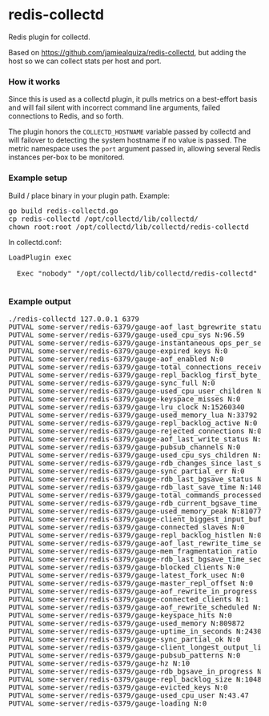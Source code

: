 redis-collectd
==============

Redis plugin for collectd.

Based on https://github.com/jamiealquiza/redis-collectd, but adding the host so we can collect stats per host and port.

### How it works

Since this is used as a collectd plugin, it pulls metrics on a best-effort basis and will fail silent with incorrect command line arguments, failed connections to Redis, and so forth.

The plugin honors the `COLLECTD_HOSTNAME` variable passed by collectd and will failover to detecting the system hostname if no value is passed. The metric namespace uses the `port` argument passed in, allowing several Redis instances per-box to be monitored.

### Example setup

Build / place binary in your plugin path. Example:
<pre>
go build redis-collectd.go
cp redis-collectd /opt/collectd/lib/collectd/
chown root:root /opt/collectd/lib/collectd/redis-collectd
</pre>

In collectd.conf:
<pre>
LoadPlugin exec
<Plugin exec>
  Exec "nobody" "/opt/collectd/lib/collectd/redis-collectd" "127.0.01.1" "6379"
</Plugin>
</pre>

### Example output

<pre>
./redis-collectd 127.0.0.1 6379
PUTVAL some-server/redis-6379/gauge-aof_last_bgrewrite_status N:1
PUTVAL some-server/redis-6379/gauge-used_cpu_sys N:96.59
PUTVAL some-server/redis-6379/gauge-instantaneous_ops_per_sec N:0
PUTVAL some-server/redis-6379/gauge-expired_keys N:0
PUTVAL some-server/redis-6379/gauge-aof_enabled N:0
PUTVAL some-server/redis-6379/gauge-total_connections_received N:287
PUTVAL some-server/redis-6379/gauge-repl_backlog_first_byte_offset N:0
PUTVAL some-server/redis-6379/gauge-sync_full N:0
PUTVAL some-server/redis-6379/gauge-used_cpu_user_children N:0.00
PUTVAL some-server/redis-6379/gauge-keyspace_misses N:0
PUTVAL some-server/redis-6379/gauge-lru_clock N:15260340
PUTVAL some-server/redis-6379/gauge-used_memory_lua N:33792
PUTVAL some-server/redis-6379/gauge-repl_backlog_active N:0
PUTVAL some-server/redis-6379/gauge-rejected_connections N:0
PUTVAL some-server/redis-6379/gauge-aof_last_write_status N:1
PUTVAL some-server/redis-6379/gauge-pubsub_channels N:0
PUTVAL some-server/redis-6379/gauge-used_cpu_sys_children N:0.00
PUTVAL some-server/redis-6379/gauge-rdb_changes_since_last_save N:0
PUTVAL some-server/redis-6379/gauge-sync_partial_err N:0
PUTVAL some-server/redis-6379/gauge-rdb_last_bgsave_status N:1
PUTVAL some-server/redis-6379/gauge-rdb_last_save_time N:1407526200
PUTVAL some-server/redis-6379/gauge-total_commands_processed N:277
PUTVAL some-server/redis-6379/gauge-rdb_current_bgsave_time_sec N:-1
PUTVAL some-server/redis-6379/gauge-used_memory_peak N:810776
PUTVAL some-server/redis-6379/gauge-client_biggest_input_buf N:0
PUTVAL some-server/redis-6379/gauge-connected_slaves N:0
PUTVAL some-server/redis-6379/gauge-repl_backlog_histlen N:0
PUTVAL some-server/redis-6379/gauge-aof_last_rewrite_time_sec N:-1
PUTVAL some-server/redis-6379/gauge-mem_fragmentation_ratio N:2.93
PUTVAL some-server/redis-6379/gauge-rdb_last_bgsave_time_sec N:-1
PUTVAL some-server/redis-6379/gauge-blocked_clients N:0
PUTVAL some-server/redis-6379/gauge-latest_fork_usec N:0
PUTVAL some-server/redis-6379/gauge-master_repl_offset N:0
PUTVAL some-server/redis-6379/gauge-aof_rewrite_in_progress N:0
PUTVAL some-server/redis-6379/gauge-connected_clients N:1
PUTVAL some-server/redis-6379/gauge-aof_rewrite_scheduled N:0
PUTVAL some-server/redis-6379/gauge-keyspace_hits N:0
PUTVAL some-server/redis-6379/gauge-used_memory N:809872
PUTVAL some-server/redis-6379/gauge-uptime_in_seconds N:243068
PUTVAL some-server/redis-6379/gauge-sync_partial_ok N:0
PUTVAL some-server/redis-6379/gauge-client_longest_output_list N:0
PUTVAL some-server/redis-6379/gauge-pubsub_patterns N:0
PUTVAL some-server/redis-6379/gauge-hz N:10
PUTVAL some-server/redis-6379/gauge-rdb_bgsave_in_progress N:0
PUTVAL some-server/redis-6379/gauge-repl_backlog_size N:1048576
PUTVAL some-server/redis-6379/gauge-evicted_keys N:0
PUTVAL some-server/redis-6379/gauge-used_cpu_user N:43.47
PUTVAL some-server/redis-6379/gauge-loading N:0
</pre>
